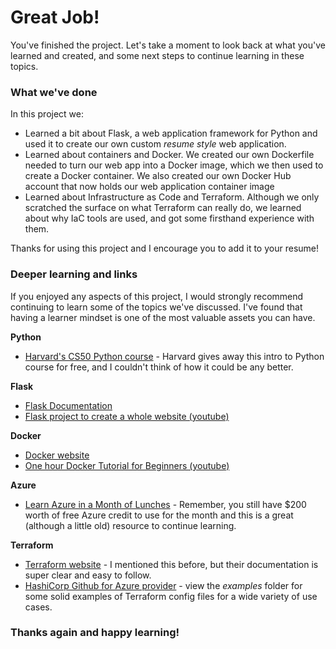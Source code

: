 # Great Job!
You've finished the project. Let's take a moment to look back at what you've learned and created, and some next steps to continue learning in these topics.

### What we've done
In this project we:
- Learned a bit about Flask, a web application framework for Python and used it to create our own custom *resume style* web application.
- Learned about containers and Docker. We created our own Dockerfile needed to turn our web app into a Docker image, which we then used to create a Docker container. We also created our own Docker Hub account that now holds our web application container image
- Learned about Infrastructure as Code and Terraform. Although we only scratched the surface on what Terraform can really do, we learned about why IaC tools are used, and got some firsthand experience with them.

Thanks for using this project and I encourage you to add it to your resume!

### Deeper learning and links
If you enjoyed any aspects of this project, I would strongly recommend continuing to learn some of the topics we've discussed. I've found that having a learner mindset is one of the most valuable assets you can have.

**Python**
- [Harvard's CS50 Python course](https://cs50.harvard.edu/python/2022/) - Harvard gives away this intro to Python course for free, and I couldn't think of how it could be any better.

**Flask**
- [Flask Documentation](https://flask.palletsprojects.com/en/3.0.x/)
- [Flask project to create a whole website (youtube)](https://www.youtube.com/watch?v=dam0GPOAvVI)

**Docker**
- [Docker website](https://www.docker.com/)
- [One hour Docker Tutorial for Beginners (youtube)](https://www.youtube.com/watch?v=pTFZFxd4hOI)

**Azure**
- [Learn Azure in a Month of Lunches](https://info.microsoft.com/ww-landing-learn-azure-in-a-month-of-lunches.html) - Remember, you still have $200 worth of free Azure credit to use for the month and this is a great (although a little old) resource to continue learning.

**Terraform**
- [Terraform website](https://www.terraform.io/) - I mentioned this before, but their documentation is super clear and easy to follow.
- [HashiCorp Github for Azure provider](https://github.com/hashicorp/terraform-provider-azurerm) - view the *examples* folder for some solid examples of Terraform config files for a wide variety of use cases.

### Thanks again and happy learning!
